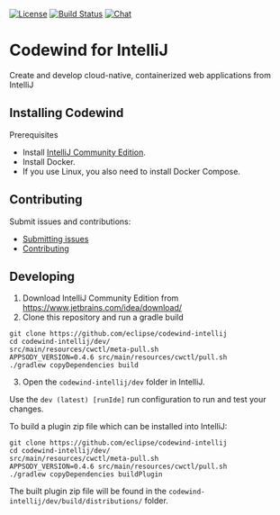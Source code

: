 [![License](https://img.shields.io/badge/License-EPL%202.0-red.svg?label=license&logo=eclipse)](https://www.eclipse.org/legal/epl-2.0/)
[![Build Status](https://ci.eclipse.org/codewind/buildStatus/icon?job=Codewind%2Fcodewind-intellij%2Fmaster)](https://ci.eclipse.org/codewind/job/Codewind/job/codewind-intellij/job/master/)
[![Chat](https://img.shields.io/static/v1.svg?label=chat&message=mattermost&color=145dbf)](https://mattermost.eclipse.org/eclipse/channels/eclipse-codewind)

# Codewind for IntelliJ
Create and develop cloud-native, containerized web applications from IntelliJ

## Installing Codewind

Prerequisites
- Install [IntelliJ Community Edition](https://www.jetbrains.com/idea/download/).
- Install Docker.
- If you use Linux, you also need to install Docker Compose.

## Contributing
Submit issues and contributions:
- [Submitting issues](https://github.com/eclipse/codewind/issues)
- [Contributing](CONTRIBUTING.md)

## Developing

1. Download IntelliJ Community Edition from https://www.jetbrains.com/idea/download/
2. Clone this repository and run a gradle build
```
git clone https://github.com/eclipse/codewind-intellij
cd codewind-intellij/dev/
src/main/resources/cwctl/meta-pull.sh
APPSODY_VERSION=0.4.6 src/main/resources/cwctl/pull.sh
./gradlew copyDependencies build
```
3. Open the `codewind-intellij/dev` folder in IntelliJ.

Use the `dev (latest) [runIde]` run configuration to run and test your changes.

To build a plugin zip file which can be installed into IntelliJ:
```
git clone https://github.com/eclipse/codewind-intellij
cd codewind-intellij/dev/
src/main/resources/cwctl/meta-pull.sh
APPSODY_VERSION=0.4.6 src/main/resources/cwctl/pull.sh
./gradlew copyDependencies buildPlugin
```
The built plugin zip file will be found in the `codewind-intellij/dev/build/distributions/` folder.
